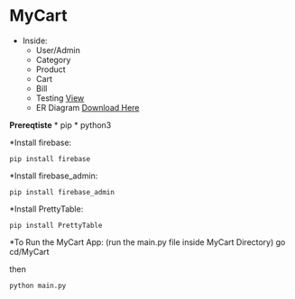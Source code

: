 # MyCart

* Inside:
    * User/Admin
    * Category
    * Product
    * Cart
    * Bill
    * Testing [View](https://github.com/slk007/MyCart/blob/master/Testing.csv)
    * ER Diagram [Download Here](https://github.com/slk007/MyCart/raw/master/ER%20Diagram.pptx)


**Prereqtiste**
    * pip
    * python3 


*Install firebase:
```
pip install firebase
```

*Install firebase_admin:
```
pip install firebase_admin
```

*Install PrettyTable:
```
pip install PrettyTable
```

*To Run the MyCart App: (run the main.py file inside MyCart Directory)
go cd/MyCart

then

```
python main.py
```
